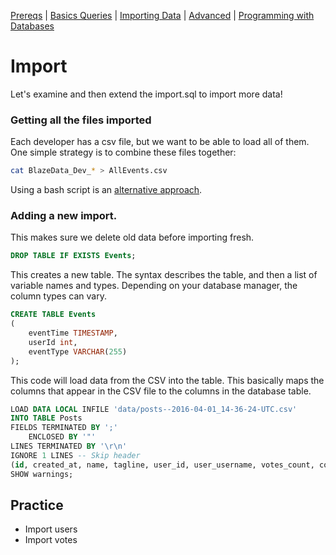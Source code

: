 [Prereqs](https://github.com/REU-SOS/DataWrangling/blob/master/Prereqs.md#installing-mysql) | [Basics Queries](https://github.com/REU-SOS/DataWrangling/blob/master/BasicQueries.md#basic) | [Importing Data](https://github.com/REU-SOS/DataWrangling/blob/master/Import.md#import) | [Advanced](https://github.com/REU-SOS/DataWrangling/blob/master/Advanced.md#advanced) | [Programming with Databases](https://github.com/REU-SOS/DataWrangling/blob/master/Programming.md#programming)

# Import

Let's examine and then extend the import.sql to import more data!

### Getting all the files imported

Each developer has a csv file, but we want to be able to load all of them.
One simple strategy is to combine these files together:

```bash
cat BlazeData_Dev_* > AllEvents.csv
```

Using a bash script is an [alternative approach](https://stackoverflow.com/a/8539153/547112).

### Adding a new import.

This makes sure we delete old data before importing fresh.

```sql
DROP TABLE IF EXISTS Events;
```

This creates a new table. The syntax describes the table, and then a list of variable names and types. Depending on your database manager, the column types can vary.

```sql
CREATE TABLE Events
(
    eventTime TIMESTAMP, 
    userId int,
    eventType VARCHAR(255)
);
```

This code will load data from the CSV into the table. 
This basically maps the columns that appear in the CSV file to the columns in the database table.

```sql
LOAD DATA LOCAL INFILE 'data/posts--2016-04-01_14-36-24-UTC.csv'
INTO TABLE Posts
FIELDS TERMINATED BY ';'
    ENCLOSED BY '"'
LINES TERMINATED BY '\r\n'
IGNORE 1 LINES -- Skip header
(id, created_at, name, tagline, user_id, user_username, votes_count, comments_count, redirect_url, discussion_url);
SHOW warnings;
```

## Practice

* Import users
* Import votes
